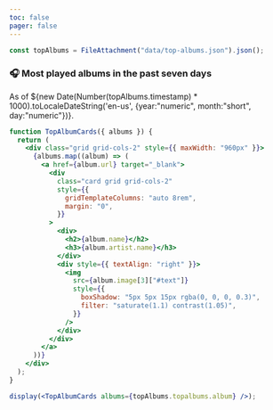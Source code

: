 ```yaml
---
toc: false
pager: false
---
```


```js
const topAlbums = FileAttachment("data/top-albums.json").json();
```

<!--```js
topAlbums
```-->

### 🎧 Most played albums in the past seven days

As of ${new Date(Number(topAlbums.timestamp) * 1000).toLocaleDateString('en-us', {year:"numeric", month:"short", day:"numeric"})}.

```jsx
function TopAlbumCards({ albums }) {
  return (
    <div class="grid grid-cols-2" style={{ maxWidth: "960px" }}>
      {albums.map((album) => (
        <a href={album.url} target="_blank">
          <div
            class="card grid grid-cols-2"
            style={{
              gridTemplateColumns: "auto 8rem",
              margin: "0",
            }}
          >
            <div>
              <h2>{album.name}</h2>
              <h3>{album.artist.name}</h3>
            </div>
            <div style={{ textAlign: "right" }}>
              <img
                src={album.image[3]["#text"]}
                style={{
                  boxShadow: "5px 5px 15px rgba(0, 0, 0, 0.3)",
                  filter: "saturate(1.1) contrast(1.05)",
                }}
              />
            </div>
          </div>
        </a>
      ))}
    </div>
  );
}
```

```jsx
display(<TopAlbumCards albums={topAlbums.topalbums.album} />);
```

<style>
  a:hover {
    color: rgba(0, 0, 0, 0);
  }

  a:hover .card {
    background-color: var(--theme-foreground-faintest);
  }
</style>

